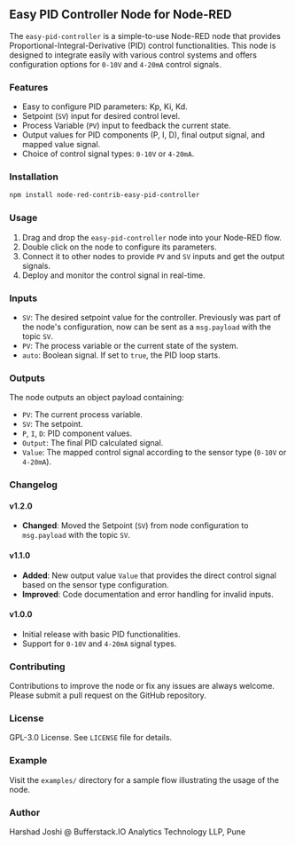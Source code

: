 ## Easy PID Controller Node for Node-RED

The `easy-pid-controller` is a simple-to-use Node-RED node that provides Proportional-Integral-Derivative (PID) control functionalities. This node is designed to integrate easily with various control systems and offers configuration options for `0-10V` and `4-20mA` control signals.

### Features

- Easy to configure PID parameters: Kp, Ki, Kd.
- Setpoint (`SV`) input for desired control level.
- Process Variable (`PV`) input to feedback the current state.
- Output values for PID components (P, I, D), final output signal, and mapped value signal.
- Choice of control signal types: `0-10V` or `4-20mA`.

### Installation

```bash
npm install node-red-contrib-easy-pid-controller
```

### Usage

1. Drag and drop the `easy-pid-controller` node into your Node-RED flow.
2. Double click on the node to configure its parameters.
3. Connect it to other nodes to provide `PV` and `SV` inputs and get the output signals.
4. Deploy and monitor the control signal in real-time.

### Inputs

- `SV`: The desired setpoint value for the controller. Previously was part of the node's configuration, now can be sent as a `msg.payload` with the topic `SV`.
- `PV`: The process variable or the current state of the system.
- `auto`: Boolean signal. If set to `true`, the PID loop starts.

### Outputs

The node outputs an object payload containing:

- `PV`: The current process variable.
- `SV`: The setpoint.
- `P`, `I`, `D`: PID component values.
- `Output`: The final PID calculated signal.
- `Value`: The mapped control signal according to the sensor type (`0-10V` or `4-20mA`).

### Changelog

#### v1.2.0

- **Changed**: Moved the Setpoint (`SV`) from node configuration to `msg.payload` with the topic `SV`.

#### v1.1.0

- **Added**: New output value `Value` that provides the direct control signal based on the sensor type configuration.
- **Improved**: Code documentation and error handling for invalid inputs.

#### v1.0.0

- Initial release with basic PID functionalities.
- Support for `0-10V` and `4-20mA` signal types.

### Contributing

Contributions to improve the node or fix any issues are always welcome. Please submit a pull request on the GitHub repository.

### License

GPL-3.0 License. See `LICENSE` file for details.

### Example

Visit the `examples/` directory for a sample flow illustrating the usage of the node.

### Author 

Harshad Joshi @ Bufferstack.IO Analytics Technology LLP, Pune
